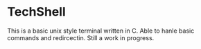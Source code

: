 # TechShell
This is a basic unix style terminal written in C.
Able to hanle basic commands and redircectin. 
Still a work in progress.
